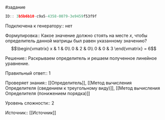 #задание

```javascript
ID:: 3b5b6b10-c9a5-4358-0079-3e9459f53f9f
```

Подключена к генератору:: нет

Формулировка:: 
Какое значение должно стоять на месте _x_, чтобы определитель данной матрицы был равен указанному значению?
$$\begin{vmatrix}
x & 1 & 0\\
0 & 2 & 0\\
0 & 0 & 3
\end{vmatrix}
= 6$$

Решение:: 
Раскрываем определитель и решаем полученное линейное уравнение.

Правильный ответ:: 
1

Проверяет знания:: [[Определитель]], [[Метод вычисления Определителя (сведением к треугольному виду)]], [[Метод вычисления Определителя (понижением порядка)]]

Уровень сложности:: 2

Источник:: [[Источник]]